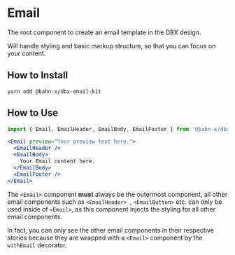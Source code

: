# Email

The root component to create an email template in the DBX design.

Will handle styling and basic markup structure, so that you can focus on your content.


## How to Install

```
yarn add @bahn-x/dbx-email-kit
```

## How to Use

```js
import { Email, EmailHeader, EmailBody, EmailFooter } from '@bahn-x/dbx-email-kit';
```
```jsx
<Email preview="Your preview text here.">
  <EmailHeader />
  <EmailBody>
    Your Email content here.
  </EmailBody>
  <EmailFooter />
</Email>
```

The `<Email>` component **must** always be the outermost component, all other email components such as `<EmailHeader> `, `<EmailButton>` etc. can only be used inside of `<Email>`, as this component injects the styling for all other email components.

In fact, you can only see the other email components in their respective stories because they are wrapped with a `<Email>` component by the `withEmail` decorator.
